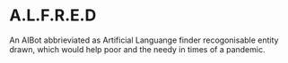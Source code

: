 # A.L.F.R.E.D
An AIBot abbrieviated as Artificial Languange finder recogonisable entity drawn, which would help poor and the needy in times of a pandemic.
